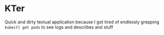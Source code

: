 # KTer

Quick and dirty textual application because I got tired of endlessly grepping `kubectl get pods` to see logs and describes and stuff
